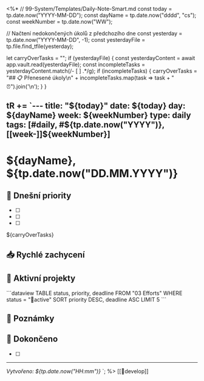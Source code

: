 <%*
// 99-System/Templates/Daily-Note-Smart.md
const today = tp.date.now("YYYY-MM-DD");
const dayName = tp.date.now("dddd", "cs");
const weekNumber = tp.date.now("WW");

// Načtení nedokončených úkolů z předchozího dne
const yesterday = tp.date.now("YYYY-MM-DD", -1);
const yesterdayFile = tp.file.find_tfile(yesterday);

let carryOverTasks = "";
if (yesterdayFile) {
  const yesterdayContent = await app.vault.read(yesterdayFile);
  const incompleteTasks = yesterdayContent.match(/- \[ \] .*/g);
  if (incompleteTasks) {
    carryOverTasks = "## 📋 Přenesené úkoly\n" + 
                    incompleteTasks.map(task => task + " ⏰").join('\n');
  }
}

tR += `---
title: "${today}"
date: ${today}
day: ${dayName}
week: ${weekNumber}
type: daily
tags: [#daily, #${tp.date.now("YYYY")}, [[week-]]${weekNumber}]
---

# ${dayName}, ${tp.date.now("DD.MM.YYYY")}

## 🎯 Dnešní priority
- [ ] 
- [ ] 
- [ ] 

${carryOverTasks}

## 📥 Rychlé zachycení
<!-- Místo pro rychlé poznámky během dne -->

## 🔄 Aktivní projekty
\`\`\`dataview
TABLE status, priority, deadline
FROM "03 Efforts"
WHERE status = "🔄active"
SORT priority DESC, deadline ASC
LIMIT 5
\`\`\`

## 📝 Poznámky
<!-- Detailní poznámky z dnešního dne -->

## 🎉 Dokončeno
- [ ] 

---
*Vytvořeno: ${tp.date.now("HH:mm")}*
`;
%>
[[🌱develop]] 